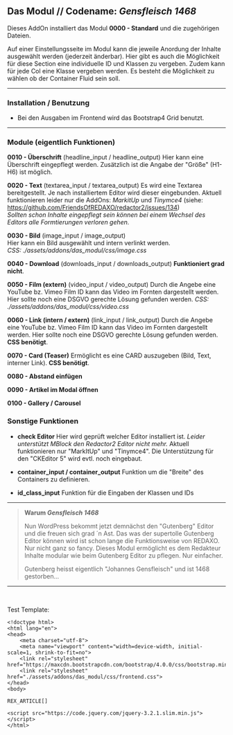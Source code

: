 ## Das Modul // Codename: _Gensfleisch 1468_ 

Dieses AddOn installiert das Modul **0000 - Standard** und die zugehörigen Dateien.

Auf einer Einstellungsseite im Modul kann die jeweile Anordung der Inhalte ausgewählt werden (jederzeit änderbar). Hier gibt es auch die Möglichkeit für diese Section eine individuelle ID und Klassen zu vergeben. Zudem kann für jede Col eine Klasse vergeben werden. Es besteht die Möglichkeit zu wählen ob der Container Fluid sein soll.


---

### Installation / Benutzung

- Bei den Ausgaben im Frontend wird das Bootstrap4 Grid benutzt.

---
### Module (eigentlich Funktionen)

**0010 - Überschrift** (headline_input / headline_output) 
Hier kann eine Überschrift eingepflegt werden. Zusätzlich ist die Angabe der "Größe" (H1-H6) ist möglich.

**0020 - Text** (textarea_input / textarea_output)
Es wird eine Textarea bereitgestellt. Je nach installiertem Editor wird dieser eingebunden. Aktuell funktionieren leider nur die AddOns: _MarkitUp_ und _Tinymce4_ (siehe: https://github.com/FriendsOfREDAXO/redactor2/issues/134)<br/>_Sollten schon Inhalte eingepflegt sein können bei einem Wechsel des Editors alle Formtierungen verloren gehen._


**0030 - Bild** (image_input / image_output)<br/>
Hier kann ein Bild ausgewählt und intern verlinkt werden.<br/>
*CSS: ./assets/addons/das_modul/css/image.css*  

**0040 - Download** (downloads_input / downloads_output)
**Funktioniert grad nicht**.  
 
**0050 - Film (extern)** (video_input / video_output)
Durch die Angebe eine YouTube bz. Vimeo Film ID kann das Video im Fornten dargestellt werden. Hier sollte noch eine DSGVO gerechte Lösung gefunden werden.
*CSS: ./assets/addons/das_modul/css/video.css*


**0060 - Link (intern / extern)** (link_input / link_output)
Durch die Angebe eine YouTube bz. Vimeo Film ID kann das Video im Fornten dargestellt werden. Hier sollte noch eine DSGVO gerechte Lösung gefunden werden. **CSS benötigt**.

**0070 - Card (Teaser)**
Ermöglicht es eine CARD auszugeben (Bild, Text, interner Link). **CSS benötigt**.  

**0080 - Abstand einfügen**

**0090 - Artikel im Modal öffnen**

**0100 - Gallery / Carousel**



### Sonstige Funktionen

- **check Editor**
Hier wird geprüft welcher Editor installiert ist. _Leider unterstützt MBlock den Redactor2 Editor nicht mehr._ Aktuell funktionieren nur "MarkItUp" und "Tinymce4". Die Unterstützung für den "CKEditor 5" wird evtl. noch eingebaut. 

- **container_input / container_output**
Funktion um die "Breite" des Containers zu definieren. 

- **id_class_input**
Funktion für die Eingaben der Klassen und IDs

---

> **Warum _Gensfleisch 1468_**
>
> Nun WordPress bekommt jetzt demnächst den "Gutenberg" Editor und die freuen sich grad ´n Ast. Das was der supertolle Gutenberg Editor können wird ist schon lange die Funktionsweise von REDAXO. Nur nicht ganz so fancy. Dieses Modul ermöglicht es dem Redakteur Inhalte modular wie beim Gutenberg Editor zu pflegen. Nur einfacher.  
>
> Gutenberg heisst eigentlich "Johannes Gensfleisch" und ist 1468 gestorben...




---
<br/>

Test Template:

```
<!doctype html>
<html lang="en">
<head>
    <meta charset="utf-8">
    <meta name="viewport" content="width=device-width, initial-scale=1, shrink-to-fit=no">
    <link rel="stylesheet" href="https://maxcdn.bootstrapcdn.com/bootstrap/4.0.0/css/bootstrap.min.css">
    <link rel="stylesheet" href="./assets/addons/das_modul/css/frontend.css">
</head>
<body>

REX_ARTICLE[]

<script src="https://code.jquery.com/jquery-3.2.1.slim.min.js"></script>
</html>
```